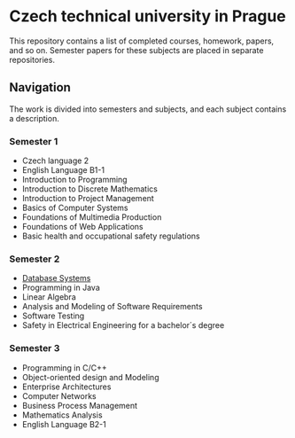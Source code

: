 # Czech technical university in Prague

This repository contains a list of completed courses, homework, papers, and so on. Semester papers for these subjects are placed in separate repositories.

## Navigation

The work is divided into semesters and subjects, and each subject contains a description.

### Semester 1

- Czech language 2
- English Language B1-1
- Introduction to Programming
- Introduction to Discrete Mathematics
- Introduction to Project Management
- Basics of Computer Systems
- Foundations of Multimedia Production
- Foundations of Web Applications
- Basic health and occupational safety regulations

### Semester 2

- [Database Systems](/2_semester/DBS)
- Programming in Java
- Linear Algebra
- Analysis and Modeling of Software Requirements
- Software Testing
- Safety in Electrical Engineering for a bachelor´s degree

### Semester 3

- Programming in C/C++
- Object-oriented design and Modeling
- Enterprise Architectures
- Computer Networks
- Business Process Management
- Mathematics Analysis
- English Language B2-1
